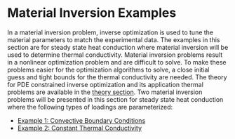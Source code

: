 # Material Inversion Examples

In a material inversion problem, inverse optimization is used to tune the material parameters to match the experimental data.  The examples in this section are for steady state heat conduction where material inversion will be used to determine thermal conductivity.  Material inversion problems result in a nonlinear optimization problem and are difficult to solve.  To make these problems easier for the optimization algorithms to solve, a close initial guess and tight bounds for the thermal conductivity are needed.  The theory for PDE constrained inverse optimization and its application thermal problems are available in the [theory section](theory/InvOptTheory.md).  Two material inversion problems will be presented in this section for steady state heat conduction where the following types of loadings are parameterized:

- [Example 1: Convective Boundary Conditions](materialInv_ConvectiveBC.md)
- [Example 2: Constant Thermal Conductivity](materialInv_ConstK.md)
